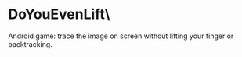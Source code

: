 # DoYouEvenLift\

Android game: trace the image on screen without lifting your finger or backtracking.
